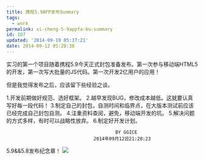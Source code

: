 ```yaml
---
title: 携程5.9APP发布Summary
tags:
  - work
permalink: xi-cheng-5-9appfa-bu-summary
id: 107
updated: '2014-09-19 05:37:21'
date: 2014-09-12 05:28:38
---
```


实习的第一个项目随着携程5.9今天正式封包准备发布。第一次参与移动端HTML5的开发，第一次写大批量的JS代码。第一次开发2亿用户的应用！

但是我觉得发布之后，应该留下些经验之谈。

1.开发前期做好规范、选好框架。
2.越早发现BUG，修改成本越低。这就要认真写好每一段代码！
3.制定自己的封包，自测时间和临界点，在大版本测试前应该已经完成自己封包自测。
4.注重资料查阅，避免，移动端开发的坑。
5.解决问题的方式多样，有时可以战略性放弃。
6.制定好开发计划。


											BY GGICE
                                    2014年09月12日21:28:23
 5.9&&5.8发布纪念章！
 ![](http://iceink.qiniudn.com/ctrip.png)
